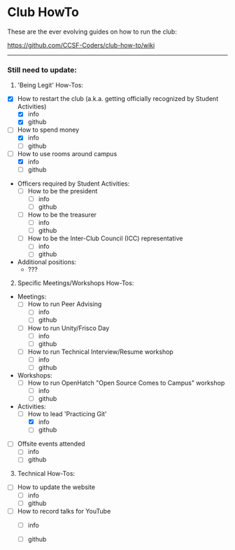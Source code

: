 # Club HowTo
These are the ever evolving guides on how to run the club:

https://github.com/CCSF-Coders/club-how-to/wiki

---

### Still need to update:
1. 'Being Legit' How-Tos:
  * [x] How to restart the club (a.k.a. getting officially recognized by Student Activities) <br>
    * [x] info
    * [x] github
  * [ ] How to spend money <br>
    * [x] info
    * [ ] github
  * [ ] How to use rooms around campus <br>
    * [x] info
    * [ ] github
  * Officers required by Student Activities: <br>
    * [ ] How to be the president <br>
      * [ ] info
      * [ ] github
    * [ ] How to be the treasurer <br>
      * [ ] info
      * [ ] github
    * [ ] How to be the Inter-Club Council (ICC) representative <br>
      * [ ] info
      * [ ] github
  * Additional positions: <br>
    * ???
2. Specific Meetings/Workshops How-Tos: <br>
  * Meetings: <br>
    * [ ] How to run Peer Advising <br>
      * [ ] info
      * [ ] github
    * [ ] How to run Unity/Frisco Day <br>
       * [ ] info
       * [ ] github
    * [ ] How to run Technical Interview/Resume workshop <br>
       * [ ] info
       * [ ] github
  * Workshops: <br>
    * [ ] How to run OpenHatch "Open Source Comes to Campus" workshop <br>
       * [ ] info
       * [ ] github
  * Activities: <br>
    * [ ] How to lead 'Practicing Git' <br>
       * [x] info
       * [ ] github
  * [ ] Offsite events attended <br>
    * [ ] info
    * [ ] github
3. Technical How-Tos: <br>
  * [ ] How to update the website <br>
    * [ ] info
    * [ ] github
  * [ ] How to record talks for YouTube <br>
    * [ ] info
    * [ ] github

